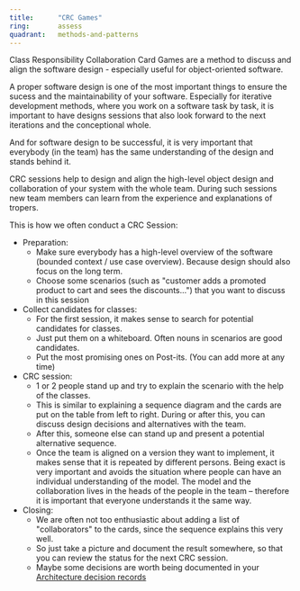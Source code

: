 ```yaml
---
title:      "CRC Games"
ring:       assess
quadrant:   methods-and-patterns
---
```


Class Responsibility Collaboration Card Games are a method to discuss and align the software design - especially useful for object-oriented software.

A proper software design is one of the most important things to ensure the sucess and the maintainability of your software.
Especially for iterative development methods, where you work on a software task by task, it is important to have designs sessions that also look forward to the next iterations and the conceptional whole.

And for software design to be successful, it is very important that everybody (in the team) has the same understanding of the design and stands behind it.

CRC sessions help to design and align the high-level object design and collaboration of your system with the whole team. During such sessions new team members can learn from the experience and explanations of tropers.

This is how we often conduct a CRC Session:
* Preparation:
    * Make sure everybody has a high-level overview of the software (bounded context / use case overview). Because design should also focus on the long term.
    * Choose some scenarios (such as "customer adds a promoted product to cart and sees the discounts...") that you want to discuss in this session
* Collect candidates for classes:
    * For the first session, it makes sense to search for potential candidates for classes.
    * Just put them on a whiteboard. Often nouns in scenarios are good candidates.
    * Put the most promising ones on Post-its. (You can add more at any time)
* CRC session:
    * 1 or 2 people stand up and try to explain the scenario with the help of the classes.
    * This is similar to explaining a sequence diagram and the cards are put on the table from left to right. During or after this, you can discuss design decisions and alternatives with the team.
    * After this, someone else can stand up and present a potential alternative sequence.
    * Once the team is aligned on a version they want to implement, it makes sense that it is repeated by different persons. Being exact is very important and avoids the situation where people can have an individual understanding of the model. The model and the collaboration lives in the heads of the people in the team – therefore it is important that everyone understands it the same way.
* Closing:
    * We are often not too enthusiastic about adding a list of "collaborators" to the cards, since the sequence explains this very well.
    * So just take a picture and document the result somewhere, so that you can review the status for the next CRC session.
    * Maybe some decisions are worth being documented in your [Architecture decision records](/methods-and-patterns/adr.html)
  